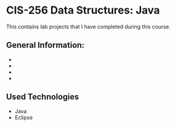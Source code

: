 # CIS-256 Data Structures: Java
This contains lab projects that I have completed during this course.

## General Information:
*
*
*
*

## Used Technologies
* Java
* Eclipse
